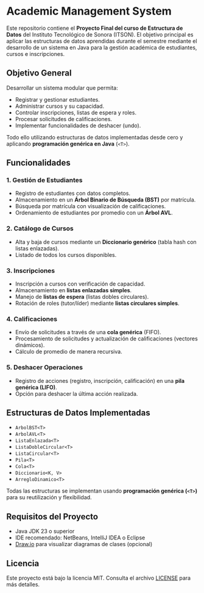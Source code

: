 # **Academic Management System**

Este repositorio contiene el **Proyecto Final del curso de Estructura de Datos** del Instituto Tecnológico de Sonora (ITSON). El objetivo principal es aplicar las estructuras de datos aprendidas durante el semestre mediante el desarrollo de un sistema en Java para la gestión académica de estudiantes, cursos e inscripciones.

## **Objetivo General**

Desarrollar un sistema modular que permita:
- Registrar y gestionar estudiantes.
- Administrar cursos y su capacidad.
- Controlar inscripciones, listas de espera y roles.
- Procesar solicitudes de calificaciones.
- Implementar funcionalidades de deshacer (undo).

Todo ello utilizando estructuras de datos implementadas desde cero y aplicando **programación genérica en Java** (`<T>`).


## **Funcionalidades**

### 1. Gestión de Estudiantes
- Registro de estudiantes con datos completos.
- Almacenamiento en un **Árbol Binario de Búsqueda (BST)** por matrícula.
- Búsqueda por matrícula con visualización de calificaciones.
- Ordenamiento de estudiantes por promedio con un **Árbol AVL**.

### 2. Catálogo de Cursos
- Alta y baja de cursos mediante un **Diccionario genérico** (tabla hash con listas enlazadas).
- Listado de todos los cursos disponibles.

### 3. Inscripciones
- Inscripción a cursos con verificación de capacidad.
- Almacenamiento en **listas enlazadas simples**.
- Manejo de **listas de espera** (listas dobles circulares).
- Rotación de roles (tutor/líder) mediante **listas circulares simples**.

### 4. Calificaciones
- Envío de solicitudes a través de una **cola genérica** (FIFO).
- Procesamiento de solicitudes y actualización de calificaciones (vectores dinámicos).
- Cálculo de promedio de manera recursiva.

### 5. Deshacer Operaciones
- Registro de acciones (registro, inscripción, calificación) en una **pila genérica (LIFO)**.
- Opción para deshacer la última acción realizada.


## **Estructuras de Datos Implementadas**

- `ArbolBST<T>`
- `ArbolAVL<T>`
- `ListaEnlazada<T>`
- `ListaDobleCircular<T>`
- `ListaCircular<T>`
- `Pila<T>`
- `Cola<T>`
- `Diccionario<K, V>`
- `ArregloDinamico<T>`

Todas las estructuras se implementan usando **programación genérica (`<T>`)** para su reutilización y flexibilidad.


## **Requisitos del Proyecto**

- Java JDK 23 o superior
- IDE recomendado: NetBeans, IntelliJ IDEA o Eclipse
- [Draw.io](https://drive.google.com/file/d/1V0-v3KFbcSu_ZoZG00jufblqh6oPrndj/view?usp=sharing_eil_se_dm&ts=681dc6d4) para visualizar diagramas de clases (opcional)


## **Licencia**
Este proyecto está bajo la licencia MIT. Consulta el archivo [LICENSE](./LICENSE.md) para más detalles.